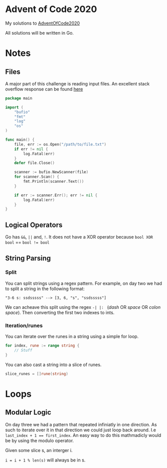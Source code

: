 # Advent of Code 2020

My solutions to [AdventOfCode2020](https://adventofcode.com/2020https://adventofcode.com/2020)

All solutions will be written in Go.


# Notes

## Files

A major part of this challenge is reading input files.
An excellent stack overflow response can be found [here](https://stackoverflow.com/questions/8757389/reading-a-file-line-by-line-in-go/16615559#16615559)

```Go
package main

import (
    "bufio"
    "fmt"
    "log"
    "os"
)

func main() {
    file, err := os.Open("/path/to/file.txt")
    if err != nil {
        log.Fatal(err)
    }
    defer file.Close()

    scanner := bufio.NewScanner(file)
    for scanner.Scan() {
        fmt.Println(scanner.Text())
    }

    if err := scanner.Err(); err != nil {
        log.Fatal(err)
    }
}
```

## Logical Operators

Go has `&&`, `||` and, `!`. It does not have a XOR operator because
`bool XOR bool` == `bool != bool`

## String Parsing

### Split

You can split strings using a regex pattern.
For example, on day two we had to split a string in the following format:
```
"3-6 s: ssdsssss" --> [3, 6, "s", "ssdsssss"]
```

We can acheave this split using the regex `-| |: ` (*dash* OR *space* OR *colon* *space*).
Then converting the first two indexes to ints.

### Iteration/runes

You can iterate over the runes in a string using a simple for loop.

```Go
for index, rune := range string {
	// Stuff
}
```

You can also cast a string into a slice of runes.

```Go
slice_runes = []rune(string)
```

# Loops

## Modular Logic

On day three we had a pattern that repeated infiniatly in one direction.
As such to iterate over it in that direction we could just loop back around.
I.e `last_index + 1 == first_index`. An easy way to do this mathmadicly would
be by using the modulo operator.

Given some slice s, an interger i.

`i = i + 1 % len(s)` will always be in s.
